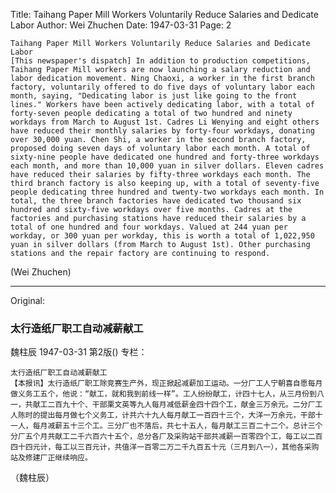 Title: Taihang Paper Mill Workers Voluntarily Reduce Salaries and Dedicate Labor
Author: Wei Zhuchen
Date: 1947-03-31
Page: 2

    Taihang Paper Mill Workers Voluntarily Reduce Salaries and Dedicate Labor
    [This newspaper's dispatch] In addition to production competitions, Taihang Paper Mill workers are now launching a salary reduction and labor dedication movement. Ning Chaoxi, a worker in the first branch factory, voluntarily offered to do five days of voluntary labor each month, saying, "Dedicating labor is just like going to the front lines." Workers have been actively dedicating labor, with a total of forty-seven people dedicating a total of two hundred and ninety workdays from March to August 1st. Cadres Li Wenying and eight others have reduced their monthly salaries by forty-four workdays, donating over 30,000 yuan. Chen Shi, a worker in the second branch factory, proposed doing seven days of voluntary labor each month. A total of sixty-nine people have dedicated one hundred and forty-three workdays each month, and more than 10,000 yuan in silver dollars. Eleven cadres have reduced their salaries by fifty-three workdays each month. The third branch factory is also keeping up, with a total of seventy-five people dedicating three hundred and twenty-two workdays each month. In total, the three branch factories have dedicated two thousand six hundred and sixty-five workdays over five months. Cadres at the factories and purchasing stations have reduced their salaries by a total of one hundred and four workdays. Valued at 244 yuan per workday, or 300 yuan per workday, this is worth a total of 1,022,950 yuan in silver dollars (from March to August 1st). Other purchasing stations and the repair factory are continuing to respond.
   (Wei Zhuchen)



<hr /> 

Original: 


### 太行造纸厂职工自动减薪献工
魏柱辰
1947-03-31
第2版()
专栏：

    太行造纸厂职工自动减薪献工
    【本报讯】太行造纸厂职工除竞赛生产外，现正掀起减薪加工运动。一分厂工人宁朝喜自愿每月做义务工五个，他说：“献工，就和我到前线一样”。工人纷纷献工，计四十七人，从三月份到八一，共献工二百九十个、干部栗文英等九人每月减低薪金四十四个工，献金三万余元。二分厂工人陈时的提出每月做七个义务工，计共六十九人每月献工一百四十三个，大洋一万余元，干部十一人，每月减薪五十三个工。三分厂也不落后，共七十五人，每月献工三百二十二个。总计三个分厂五个月共献工二千六百六十五个，总分各厂及采购站干部共减薪一百零四个工，每工以二百四十四元计，每工以三百元计，共值洋一百零二万二千九百五十元（三月到八一），其他各采购站及修建厂正继续响应。       
   （魏柱辰）
